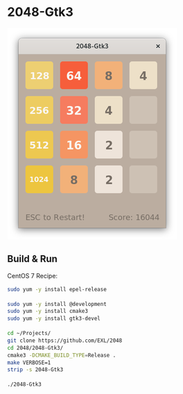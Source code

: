 2048-Gtk3
=========

![2048-Gtk3 Fedora 32 Screenshot](../image/2048-Gtk3-Screenshot.png)

## Build & Run

CentOS 7 Recipe:

```sh
sudo yum -y install epel-release

sudo yum -y install @development
sudo yum -y install cmake3
sudo yum -y install gtk3-devel

cd ~/Projects/
git clone https://github.com/EXL/2048
cd 2048/2048-Gtk3/
cmake3 -DCMAKE_BUILD_TYPE=Release .
make VERBOSE=1
strip -s 2048-Gtk3

./2048-Gtk3
```
